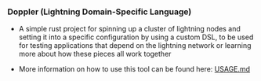 ### Doppler (Lightning Domain-Specific Language)

- A simple rust project for spinning up a cluster of lightning nodes and setting it into a specific configuration by using a custom DSL, to be used for testing applications that depend on the lightning network or learning more about how these pieces all work together

- More information on how to use this tool can be found here: [USAGE.md](./docs/USAGE.md)